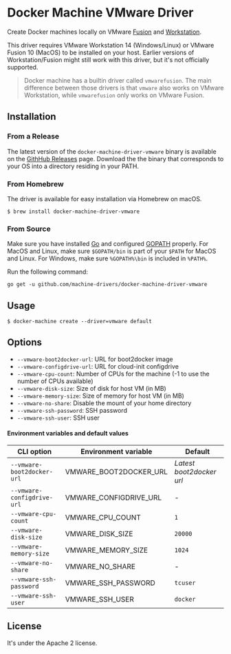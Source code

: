 # Docker Machine VMware Driver

Create Docker machines locally on VMware [Fusion](https://www.vmware.com/products/fusion)
and [Workstation](https://www.vmware.com/products/workstation).

This driver requires VMware Workstation 14 (Windows/Linux) or VMware Fusion 10 (MacOS)
to be installed on your host. Earlier versions of Workstation/Fusion might still work
with this driver, but it's not officially supported.

>
> Docker machine has a builtin driver called `vmwarefusion`. The main difference between
> those drivers is that `vmware` also works on VMware Workstation, while `vmwarefusion` only
> works on VMware Fusion.
>


## Installation

### From a Release

The latest version of the `docker-machine-driver-vmware` binary is available on the
[GithHub Releases](https://github.com/machine-drivers/docker-machine-driver-vmware/releases) page.
Download the the binary that corresponds to your OS into a directory residing in your PATH.

### From Homebrew

The driver is available for easy installation via Homebrew on macOS. 

```shell
$ brew install docker-machine-driver-vmware
```

### From Source

Make sure you have installed [Go](http://www.golang.org) and configured [GOPATH](http://golang.org/doc/code.html#GOPATH)
properly. For MacOS and Linux, make sure `$GOPATH/bin` is part of your `$PATH` for MacOS and Linux.
For Windows, make sure `%GOPATH%\bin` is included in `%PATH%`.

Run the following command:

```shell
go get -u github.com/machine-drivers/docker-machine-driver-vmware
```


## Usage

```shell
$ docker-machine create --driver=vmware default
```


## Options

- `--vmware-boot2docker-url`: URL for boot2docker image
- `--vmware-configdrive-url`: URL for cloud-init configdrive
- `--vmware-cpu-count`: Number of CPUs for the machine (-1 to use the number of CPUs available)
- `--vmware-disk-size`: Size of disk for host VM (in MB)
- `--vmware-memory-size`: Size of memory for host VM (in MB)
- `--vmware-no-share`: Disable the mount of your home directory
- `--vmware-ssh-password`: SSH password
- `--vmware-ssh-user`: SSH user

#### Environment variables and default values

| CLI option                 | Environment variable   | Default                  |
|----------------------------|------------------------|--------------------------|
| `--vmware-boot2docker-url` | VMWARE_BOOT2DOCKER_URL | *Latest boot2docker url* |
| `--vmware-configdrive-url` | VMWARE_CONFIGDRIVE_URL | -                        |
| `--vmware-cpu-count`       | VMWARE_CPU_COUNT       | `1`                      |
| `--vmware-disk-size`       | VMWARE_DISK_SIZE       | `20000`                  |
| `--vmware-memory-size`     | VMWARE_MEMORY_SIZE     | `1024`                   |
| `--vmware-no-share`        | VMWARE_NO_SHARE        | -                        |
| `--vmware-ssh-password`    | VMWARE_SSH_PASSWORD    | `tcuser`                 |
| `--vmware-ssh-user`        | VMWARE_SSH_USER        | `docker`                 |


## License

It's under the Apache 2 license.
